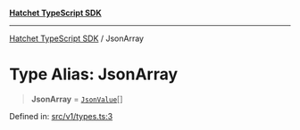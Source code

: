 [**Hatchet TypeScript SDK**](../README.md)

***

[Hatchet TypeScript SDK](../README.md) / JsonArray

# Type Alias: JsonArray

> **JsonArray** = [`JsonValue`](JsonValue.md)[]

Defined in: [src/v1/types.ts:3](https://github.com/hatchet-dev/hatchet/blob/0288a24f2e9f14787135b399bd47182f4d1260d9/sdks/typescript/src/v1/types.ts#L3)
